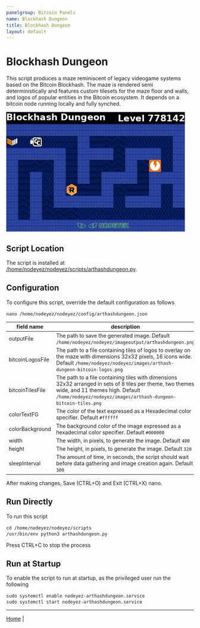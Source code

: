 ```yaml
---
panelgroup: Bitcoin Panels
name: Blockhash Dungeon
title: Blockhash Dungeon
layout: default
---
```


# Blockhash Dungeon

This script produces a maze reminiscent of legacy videogame systems based on the
Bitcoin Blockhash.  The maze is rendered semi deterministically and features
custom tilesets for the maze floor and walls, and logos of popular entities in
the Bitcoin ecosystem. It depends on a bitcoin node running locally and fully
synched.

![sample image depicting a sample generated maze](../images/arthashdungeon.png)

## Script Location

The script is installed at 
[/home/nodeyez/nodeyez/scripts/arthashdungeon.py](../scripts/arthashdungeon.py). 

## Configuration

To configure this script, override the default configuration as follows

```shell
nano /home/nodeyez/nodeyez/config/arthashdungeon.json
```

| field name | description |
| --- | --- |
| outputFile | The path to save the generated image. Default `/home/nodeyez/nodeyez/imageoutput/arthashdungeon.png` |
| bitcoinLogosFile | The path to a file containing tiles of logos to overlay on the maze with dimensions 32x32 pixels, 16 icons wide. Default `/home/nodeyez/nodeyez/images/arthash-dungeon-bitcoin-logos.png` |
| bitcoinTilesFile | The path to a file containing tiles with dimensions 32x32 arranged in sets of 8 tiles per theme, two themes wide, and 11 themes high. Default `/home/nodeyez/nodeyez/images/arthash-dungeon-bitcoin-tiles.png` |
| colorTextFG | The color of the text expressed as a Hexadecimal color specifier. Default `#ffffff` |
| colorBackground | The background color of the image expressed as a hexadecimal color specifier. Default `#000000` |
| width | The width, in pixels, to generate the image. Default `480` |
| height | The height, in pixels, to generate the image. Default `320` |
| sleepInterval | The amount of time, in seconds, the script should wait before data gathering and image creation again. Default `300` |

After making changes, Save (CTRL+O) and Exit (CTRL+X) nano.

## Run Directly

To run this script

```shell
cd /home/nodeyez/nodeyez/scripts
/usr/bin/env python3 arthashdungeon.py
```

Press CTRL+C to stop the process

## Run at Startup

To enable the script to run at startup, as the privileged user run the following

```shell
sudo systemctl enable nodeyez-arthashdungeon.service
sudo systemctl start nodeyez-arthashdungeon.service
```

---

[Home](../) | 

